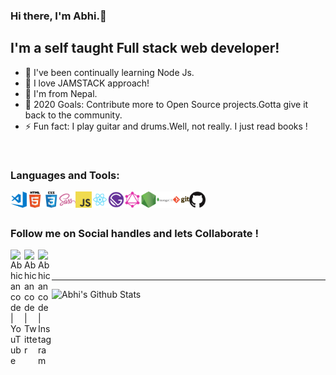 ### Hi there, I'm Abhi.👋

## I'm a self taught Full stack web developer!

- 🔭 I've been continually learning Node Js.
- 🌱 I love JAMSTACK approach!
- 👯 I'm from Nepal.
- 🥅 2020 Goals: Contribute more to Open Source projects.Gotta give it back to the community.
- ⚡ Fun fact: I play guitar and drums.Well, not really. I just read books !
<br />

### Languages and Tools:

<img align="left" alt="Visual Studio Code" width="26px" src="https://raw.githubusercontent.com/github/explore/80688e429a7d4ef2fca1e82350fe8e3517d3494d/topics/visual-studio-code/visual-studio-code.png" />
<img align="left" alt="HTML5" width="26px" src="https://raw.githubusercontent.com/github/explore/80688e429a7d4ef2fca1e82350fe8e3517d3494d/topics/html/html.png" />
<img align="left" alt="CSS3" width="26px" src="https://raw.githubusercontent.com/github/explore/80688e429a7d4ef2fca1e82350fe8e3517d3494d/topics/css/css.png" />
<img align="left" alt="Sass" width="26px" src="https://raw.githubusercontent.com/github/explore/80688e429a7d4ef2fca1e82350fe8e3517d3494d/topics/sass/sass.png" />
<img align="left" alt="JavaScript" width="26px" src="https://raw.githubusercontent.com/github/explore/80688e429a7d4ef2fca1e82350fe8e3517d3494d/topics/javascript/javascript.png" />
<img align="left" alt="React" width="26px" src="https://raw.githubusercontent.com/github/explore/80688e429a7d4ef2fca1e82350fe8e3517d3494d/topics/react/react.png" />
<img align="left" alt="Gatsby" width="26px" src="https://raw.githubusercontent.com/github/explore/e94815998e4e0713912fed477a1f346ec04c3da2/topics/gatsby/gatsby.png" />
<img align="left" alt="GraphQL" width="26px" src="https://raw.githubusercontent.com/github/explore/80688e429a7d4ef2fca1e82350fe8e3517d3494d/topics/graphql/graphql.png" />
<img align="left" alt="Node.js" width="26px" src="https://raw.githubusercontent.com/github/explore/80688e429a7d4ef2fca1e82350fe8e3517d3494d/topics/nodejs/nodejs.png" />
<img align="left" alt="MongoDB" width="26px" src="https://raw.githubusercontent.com/github/explore/80688e429a7d4ef2fca1e82350fe8e3517d3494d/topics/mongodb/mongodb.png" />
<img align="left" alt="Git" width="26px" src="https://raw.githubusercontent.com/github/explore/80688e429a7d4ef2fca1e82350fe8e3517d3494d/topics/git/git.png" />
<img align="left" alt="GitHub" width="26px" src="https://raw.githubusercontent.com/github/explore/78df643247d429f6cc873026c0622819ad797942/topics/github/github.png" />

 </br>
 </br>

###   Follow me on Social handles and lets Collaborate !

[<img align="left" alt="Abhicancode | YouTube" width="22px" src="https://cdn.jsdelivr.net/npm/simple-icons@v3/icons/youtube.svg" />][youtube]
[<img align="left" alt="Abhicancode  | Twitter" width="22px" src="https://cdn.jsdelivr.net/npm/simple-icons@v3/icons/twitter.svg" />][twitter]
[<img align="left" alt="Abhicancode  | Instagram" width="22px" src="https://cdn.jsdelivr.net/npm/simple-icons@v3/icons/instagram.svg" />][instagram]




<br />
<br />

---

<img align="left" alt="Abhi's Github Stats" src="https://github-readme-stats.vercel.app/api?username=abhicancode&show_icons=true&hide_border=true" />

[twitter]: https://twitter.com/AbhiSaysHy
[youtube]: https://youtube.com/user/lemmelovu/featured?view_as=subscriber
[instagram]: https://instagram.com/abhi439_/


